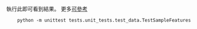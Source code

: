 執行此即可看到結果。
更多[可參考](https://docs.python.org/3/library/unittest.html)

```
    python -m unittest tests.unit_tests.test_data.TestSampleFeatures
```